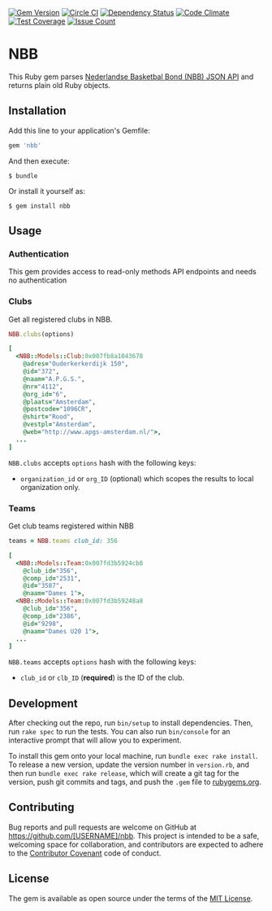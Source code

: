 [![Gem Version](https://badge.fury.io/rb/nbb.svg)](https://badge.fury.io/rb/nbb)
[![Circle CI](https://circleci.com/gh/ivdma/nbb.svg?style=svg)](https://circleci.com/gh/ivdma/nbb)
[![Dependency Status](https://gemnasium.com/ivdma/nbb.svg)](https://gemnasium.com/ivdma/nbb)
[![Code Climate](https://codeclimate.com/github/ivdma/nbb/badges/gpa.svg)](https://codeclimate.com/github/ivdma/nbb)
[![Test Coverage](https://codeclimate.com/github/ivdma/nbb/badges/coverage.svg)](https://codeclimate.com/github/ivdma/nbb/coverage)
[![Issue Count](https://codeclimate.com/github/ivdma/nbb/badges/issue_count.svg)](https://codeclimate.com/github/ivdma/nbb)

# NBB

This Ruby gem parses
[Nederlandse Basketbal Bond (NBB) JSON API](http://db.basketball.nl/help/koppelingen/json)
and returns plain old Ruby objects.

## Installation

Add this line to your application's Gemfile:

```ruby
gem 'nbb'
```

And then execute:

    $ bundle

Or install it yourself as:

    $ gem install nbb

## Usage

### Authentication

This gem provides access to read-only methods API endpoints and needs no authentication

### Clubs

Get all registered clubs in NBB.

```ruby
NBB.clubs(options)
```

```ruby
[
  <NBB::Models::Club:0x007fb8a1043678
    @adres="Ouderkerkerdijk 150",
    @id="372",
    @naam="A.P.G.S.",
    @nr="4112",
    @org_id="6",
    @plaats="Amsterdam",
    @postcode="1096CR",
    @shirt="Rood",
    @vestpl="Amsterdam",
    @web="http://www.apgs-amsterdam.nl/">,
  ...
]
```

`NBB.clubs` accepts `options` hash with the following keys:

  - `organization_id` or `org_ID` (optional) which scopes the results to local organization only.

### Teams

Get club teams registered within NBB

```ruby
teams = NBB.teams club_id: 356
```

```ruby
[
  <NBB::Models::Team:0x007fd3b5924cb8
    @club_id="356",
    @comp_id="2531",
    @id="3587",
    @naam="Dames 1">,
  <NBB::Models::Team:0x007fd3b59248a8
    @club_id="356",
    @comp_id="2386",
    @id="9298",
    @naam="Dames U20 1">,
  ...
]
```

`NBB.teams` accepts `options` hash with the following keys:

  - `club_id` or `clb_ID` (**required**) is the ID of the club.

## Development

After checking out the repo, run `bin/setup` to install dependencies. Then, run `rake spec` to run the tests. You can
also run `bin/console` for an interactive prompt that will allow you to experiment.

To install this gem onto your local machine, run `bundle exec rake install`. To release a new version, update the
version number in `version.rb`, and then run `bundle exec rake release`, which will create a git tag for the version,
push git commits and tags, and push the `.gem` file to [rubygems.org](https://rubygems.org).

## Contributing

Bug reports and pull requests are welcome on GitHub at https://github.com/[USERNAME]/nbb. This project is intended to
be a safe, welcoming space for collaboration, and contributors are expected to adhere to the
[Contributor Covenant](contributor-covenant.org) code of conduct.

## License

The gem is available as open source under the terms of the [MIT License](http://opensource.org/licenses/MIT).
